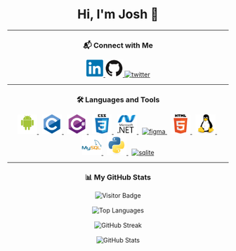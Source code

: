 <div align="center">
  <h1>Hi, I'm Josh 👋</h1>
</div>

<div align="center">
  <p><em></em></p>
</div>

<hr>

<h3 align="center">📬 Connect with Me</h3>
<p align="center">
  <a href="#" target="_blank" rel="noreferrer">
    <img src="https://raw.githubusercontent.com/devicons/devicon/master/icons/linkedin/linkedin-original.svg" alt="linkedin" width="40" height="40"/>
  </a>
  <a href="#" target="_blank" rel="noreferrer">
    <img src="https://raw.githubusercontent.com/devicons/devicon/master/icons/github/github-original.svg" alt="github" width="40" height="40"/>
  </a>
  <a href="#" target="_blank" rel="noreferrer">
    <img src="https://img.icons8.com/fluent/48/000000/twitter.png" alt="twitter" width="40" height="40"/>
    </a>
  </p>

<hr>

<h3 align="center">🛠️ Languages and Tools</h3>
<p align="center">
  <a href="https://developer.android.com" target="_blank" rel="noreferrer"> <img src="https://raw.githubusercontent.com/devicons/devicon/master/icons/android/android-original-wordmark.svg" alt="android" width="45" height="45"/> </a> &nbsp;
  <a href="https://www.cprogramming.com/" target="_blank" rel="noreferrer"> <img src="https://raw.githubusercontent.com/devicons/devicon/master/icons/c/c-original.svg" alt="c" width="45" height="45"/> </a> &nbsp;
  <a href="https://www.w3schools.com/cs/" target="_blank" rel="noreferrer"> <img src="https://raw.githubusercontent.com/devicons/devicon/master/icons/csharp/csharp-original.svg" alt="csharp" width="45" height="45"/> </a> &nbsp;
  <a href="https://www.w3schools.com/css/" target="_blank" rel="noreferrer"> <img src="https://raw.githubusercontent.com/devicons/devicon/master/icons/css3/css3-original-wordmark.svg" alt="css3" width="45" height="45"/> </a> &nbsp;
  <a href="https://dotnet.microsoft.com/" target="_blank" rel="noreferrer"> <img src="https://raw.githubusercontent.com/devicons/devicon/master/icons/dot-net/dot-net-original-wordmark.svg" alt="dotnet" width="45" height="45"/> </a> &nbsp;
  <a href="https://www.figma.com/" target="_blank" rel="noreferrer"> <img src="https://www.vectorlogo.zone/logos/figma/figma-icon.svg" alt="figma" width="45" height="45"/> </a> &nbsp;
  <a href="https://www.w3.org/html/" target="_blank" rel="noreferrer"> <img src="https://raw.githubusercontent.com/devicons/devicon/master/icons/html5/html5-original-wordmark.svg" alt="html5" width="45" height="45"/> </a> &nbsp;
  <a href="https://www.linux.org/" target="_blank" rel="noreferrer"> <img src="https://raw.githubusercontent.com/devicons/devicon/master/icons/linux/linux-original.svg" alt="linux" width="45" height="45"/> </a> &nbsp;
  <a href="https://www.mysql.com/" target="_blank" rel="noreferrer"> <img src="https://raw.githubusercontent.com/devicons/devicon/master/icons/mysql/mysql-original-wordmark.svg" alt="mysql" width="45" height="45"/> </a> &nbsp;
  <a href="https://www.python.org" target="_blank" rel="noreferrer"> <img src="https://raw.githubusercontent.com/devicons/devicon/master/icons/python/python-original.svg" alt="python" width="45" height="45"/> </a> &nbsp;
  <a href="https://www.sqlite.org/" target="_blank" rel="noreferrer"> <img src="https://www.vectorlogo.zone/logos/sqlite/sqlite-icon.svg" alt="sqlite" width="45" height="45"/> </a>
</p>

<hr>

<div align="center">
  <h3 align="center">📊 My GitHub Stats</h3>
  <img src="https://visitor-badge.laobi.icu/badge?page_id=JNB92.JNB92&" alt="Visitor Badge"/>
  <br><br>
  <img src="https://github-readme-stats.vercel.app/api/all-langs/?username=JNB92&theme=dracula&hide_border=true&include_all_commits=true&count_private=true&layout=compact" alt="Top Languages"/>
  <br><br>
  <img src="https://github-readme-streak-stats.herokuapp.com/?user=JNB92&theme=dracula&hide_border=true" alt="GitHub Streak"/>
  <br><br>
  <img src="https://github-readme-stats.vercel.app/api?username=JNB92&theme=dracula&hide_border=true&include_all_commits=true&count_private=true&show_icons=true" alt="GitHub Stats"/>
</div>

<br>

